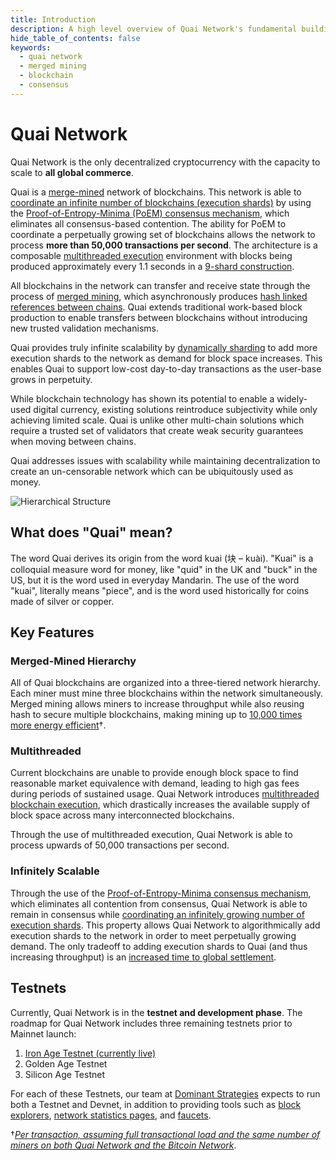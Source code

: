 ```yaml
---
title: Introduction
description: A high level overview of Quai Network's fundamental building blocks.
hide_table_of_contents: false
keywords:
  - quai network
  - merged mining
  - blockchain
  - consensus
---
```


# Quai Network

Quai Network is the only decentralized cryptocurrency with the capacity to scale to **all global commerce**.

Quai is a [merge-mined](/learn/advanced-introduction/merged-mining/merged-mining.md) network of blockchains. This network is able to [coordinate an infinite number of blockchains (execution shards)](/learn/advanced-introduction/poem/infinite-execution-shards/infinite-execution-shards.md) by using the [Proof-of-Entropy-Minima (PoEM) consensus mechanism](/learn/advanced-introduction/poem/poem.md), which eliminates all consensus-based contention. The ability for PoEM to coordinate a perpetually growing set of blockchains allows the network to process **more than 50,000 transactions per second**. The architecture is a composable [multithreaded execution](/learn/advanced-introduction/multithreaded-execution.md) environment with blocks being produced approximately every 1.1 seconds in a [9-shard construction](/learn/advanced-introduction/poem/infinite-execution-shards/dynamic-sharding.mdx).

All blockchains in the network can transfer and receive state through the process of [merged mining](/learn/advanced-introduction/merged-mining/merged-mining.md), which asynchronously produces [hash linked references between chains](/learn/advanced-introduction/merged-mining/coincident-blocks.mdx). Quai extends traditional work-based block production to enable transfers between blockchains without introducing new trusted validation mechanisms.

Quai provides truly infinite scalability by [dynamically sharding](/learn/advanced-introduction/poem/infinite-execution-shards/dynamic-sharding.mdx) to add more execution shards to the network as demand for block space increases. This enables Quai to support low-cost day-to-day transactions as the user-base grows in perpetuity.

While blockchain technology has shown its potential to enable a widely-used digital currency, existing solutions reintroduce subjectivity while only achieving limited scale. Quai is unlike other multi-chain solutions which require a trusted set of validators that create weak security guarantees when moving between chains.

Quai addresses issues with scalability while maintaining decentralization to create an un-censorable network which can be ubiquitously used as money.

![Hierarchical Structure](/img/HierarchicalStructure.jpg)

## What does "Quai" mean?

The word Quai derives its origin from the word kuai (块 – kuài). "Kuai" is a colloquial measure word for money, like "quid" in the UK and "buck" in the US, but it is the word used in everyday Mandarin. The use of the word "kuai", literally means "piece", and is the word used historically for coins made of silver or copper.

## Key Features

### Merged-Mined Hierarchy

All of Quai blockchains are organized into a three-tiered network hierarchy. Each miner must mine three blockchains within the network simultaneously. Merged mining allows miners to increase throughput while also reusing hash to secure multiple blockchains, making mining up to [10,000 times more energy efficient](/learn/advanced-introduction/merged-mining/energy-efficiency.mdx#energy-calculation)†.

### Multithreaded

Current blockchains are unable to provide enough block space to find reasonable market equivalence with demand, leading to high gas fees during periods of sustained usage. Quai Network introduces [multithreaded blockchain execution](/learn/advanced-introduction/multithreaded-execution.md), which drastically increases the available supply of block space across many interconnected blockchains.

Through the use of multithreaded execution, Quai Network is able to process upwards of 50,000 transactions per second.

### Infinitely Scalable

Through the use of the [Proof-of-Entropy-Minima consensus mechanism](/learn/advanced-introduction/poem/poem.md), which eliminates all contention from consensus, Quai Network is able to remain in consensus while [coordinating an infinitely growing number of execution shards](/learn/advanced-introduction/poem/infinite-execution-shards/infinite-execution-shards.md). This property allows Quai Network to algorithmically add execution shards to the network in order to meet perpetually growing demand. The only tradeoff to adding execution shards to Quai (and thus increasing throughput) is an [increased time to global settlement](/learn/advanced-introduction/poem/infinite-execution-shards/dynamic-sharding.mdx).

## Testnets

Currently, Quai Network is in the **testnet and development phase**. The roadmap for Quai Network includes three remaining testnets prior to Mainnet launch:

1. [Iron Age Testnet (currently live)](/participate/iron-age-testnet.md)
2. Golden Age Testnet
3. Silicon Age Testnet

For each of these Testnets, our team at [Dominant Strategies](https://dominantstrategies.io) expects to run both a Testnet and Devnet, in addition to providing tools such as [block explorers](/participate/use-quai/block-explorers.md), [network statistics pages](https://stats.quai.network), and [faucets](/participate/use-quai/testnet-faucet.md).

†[_Per transaction, assuming full transactional load and the same number of miners on both Quai Network and the Bitcoin Network_](/learn/advanced-introduction/merged-mining/energy-efficiency.mdx#energy-calculation).
